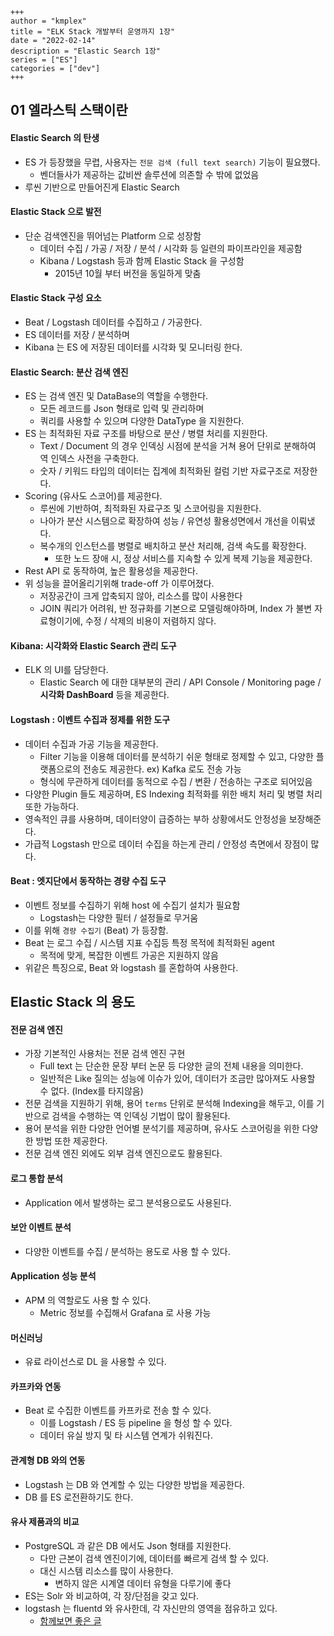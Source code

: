 ```
+++
author = "kmplex"
title = "ELK Stack 개발부터 운영까지 1장"
date = "2022-02-14"
description = "Elastic Search 1장"
series = ["ES"]
categories = ["dev"]
+++
```

## 01 엘라스틱 스택이란 

#### Elastic Search 의 탄생 

- ES 가 등장했을 무렵, 사용자는 `전문 검색 (full text search)` 기능이 필요했다.
  - 벤더들사가 제공하는 값비싼 솔루션에 의존할 수 밖에 없었음
- 루씬 기반으로 만들어진게 Elastic Search

#### Elastic Stack 으로 발전

- 단순 검색엔진을 뛰어넘는 Platform 으로 성장함
  - 데이터 수집 / 가공 / 저장 / 분석 / 시각화 등 일련의 파이프라인을 제공함
  - Kibana / Logstash 등과 함께 Elastic Stack 을 구성함
    - 2015년 10월 부터 버전을 동일하게 맞춤 
  

#### Elastic Stack 구성 요소

- Beat / Logstash 데이터를 수집하고 / 가공한다.
- ES 데이터를 저장 / 분석하며 
- Kibana 는 ES 에 저장된 데이터를 시각화 및 모니터링 한다.

#### Elastic Search: 분산 검색 엔진 

- ES 는 검색 엔진 및 DataBase의 역할을 수행한다.
  - 모든 레코드를 Json 형태로 입력 및 관리하며
  - 쿼리를 사용할 수 있으며 다양한 DataType 을 지원한다.
- ES 는 최적화된 자료 구조를 바탕으로 분산 / 병렬 처리를 지원한다.
  - Text / Document 의 경우 인덱싱 시점에 분석을 거쳐 용어 단위로 분해하여 역 인덱스 사전을 구축한다.
  - 숫자 / 키워드 타입의 데이터는 집계에 최적화된 컬럼 기반 자료구조로 저장한다.
- Scoring (유사도 스코어)를 제공한다.
  - 루씬에 기반하여, 최적화된 자료구조 및 스코어링을 지원한다.
  - 나아가 분산 시스템으로 확장하여 성능 / 유연성 활용성면에서 개선을 이뤄냈다.
  - 복수개의 인스턴스를 병렬로 배치하고 분산 처리해, 검색 속도를 확장한다.
    - 또한 노드 장애 시, 정상 서비스를 지속할 수 있게 복제 기능을 제공한다.
- Rest API 로 동작하여, 높은 활용성을 제공한다.
- 위 성능을 끌어올리기위해 trade-off 가 이루어졌다.
  - 저장공간이 크게 압축되지 않아, 리소스를 많이 사용한다
  - JOIN 쿼리가 어려워, 반 정규화를 기본으로 모델링해야하며, Index 가 불변 자료형이기에, 수정 / 삭제의 비용이 저렴하지 않다.


#### Kibana: 시각화와 Elastic Search 관리 도구

- ELK 의 UI를 담당한다.
  - Elastic Search 에 대한 대부분의 관리 / API Console / Monitoring page / **시각화 DashBoard** 등을 제공한다.

#### Logstash : 이벤트 수집과 정제를 위한 도구

- 데이터 수집과 가공 기능을 제공한다.
  - Filter 기능을 이용해 데이터를 분석하기 쉬운 형태로 정제할 수 있고, 다양한 플랫폼으로의 전송도 제공한다. ex) Kafka 로도 전송 가능
  - 형식에 무관하게 데이터를 동적으로 수집 / 변환 / 전송하는 구조로 되어있음
- 다양한 Plugin 들도 제공하며, ES Indexing 최적화를 위한 배치 처리 및 병렬 처리또한 가능하다.
- 영속적인 큐를 사용하며, 데이터양이 급증하는 부하 상황에서도 안정성을 보장해준다.
- 가급적 Logstash 만으로 데이터 수집을 하는게 관리 / 안정성 측면에서 장점이 많다.

#### Beat : 엣지단에서 동작하는 경량 수집 도구

- 이벤트 정보를 수집하기 위해 host 에 수집기 설치가 필요함
  - Logstash는 다양한 필터 / 설정들로 무거움
- 이를 위해 `경량 수집기` (Beat) 가 등장함.
- Beat 는 로그 수집 / 시스템 지표 수집등 특정 목적에 최적화된 agent 
  - 목적에 맞게, 복잡한 이벤트 가공은 지원하지 않음
- 위같은 특징으로, Beat 와 logstash 를 혼합하여 사용한다.


## Elastic Stack 의 용도

#### 전문 검색 엔진 

- 가장 기본적인 사용처는 전문 검색 엔진 구현 
  - Full text 는 단순한 문장 부터 논문 등 다양한 글의 전체 내용을 의미한다.
  - 일반적은 Like 질의는 성능에 이슈가 있어, 데이터가 조금만 많아져도 사용할 수 없다. (Index를 타지않음)
- 전문 검색을 지원하기 위해, 용어 `terms` 단위로 분석해 Indexing을 해두고, 이를 기반으로 검색을 수행하는 역 인덱싱 기법이 많이 활용된다.
- 용어 분석을 위한 다양한 언어별 분석기를 제공하며, 유사도 스코어링을 위한 다양한 방법 또한 제공한다.
- 전문 검색 엔진 외에도 외부 검색 엔진으로도 활용된다.

#### 로그 통합 분석 

- Application 에서 발생하는 로그 분석용으로도 사용된다.
  
#### 보안 이벤트 분석 

- 다양한 이벤트를 수집 / 분석하는 용도로 사용 할 수 있다.
  
#### Application 성능 분석 

- APM 의 역할로도 사용 할 수 있다.
  - Metric 정보를 수집해서 Grafana 로 사용 가능 
  
#### 머신러닝

- 유료 라이선스로 DL 을 사용할 수 있다.

#### 카프카와 연동 

- Beat 로 수집한 이벤트를 카프카로 전송 할 수 있다.
  - 이를 Logstash / ES 등 pipeline 을 형성 할 수 있다.
  - 데이터 유실 방지 및 타 시스템 연계가 쉬워진다.

#### 관계형 DB 와의 연동

- Logstash 는 DB 와 연계할 수 있는 다양한 방법을 제공한다.
- DB 를 ES 로전환하기도 한다.

#### 유사 제품과의 비교

- PostgreSQL 과 같은 DB 에서도 Json 형태를 지원한다.
  - 다만 근본이 검색 엔진이기에, 데이터를 빠르게 검색 할 수 있다.
  - 대신 시스템 리소스를 많이 사용한다.
    - 변하지 않은 시계열 데이터 유형을 다루기에 좋다
- ES는 Solr 와 비교하여, 각 장/단점을 갖고 있다.
- logstash 는 fluentd 와 유사한데, 각 자신만의 영역을 점유하고 있다.
  - [함께보면 좋은 글](https://bcho.tistory.com/1115)
